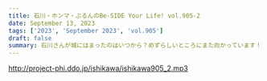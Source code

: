 ```yaml
---
title: 石川・ホンマ・ぶるんのBe-SIDE Your Life! vol.905-2
date: September 13, 2023
tags: ['2023', 'September 2023', 'vol.905']
draft: false
summary: 石川さんが城にはまったのはいつから？めずらしいところにまた向かっています！
---
```


http://project-phi.ddo.jp/ishikawa/ishikawa905_2.mp3